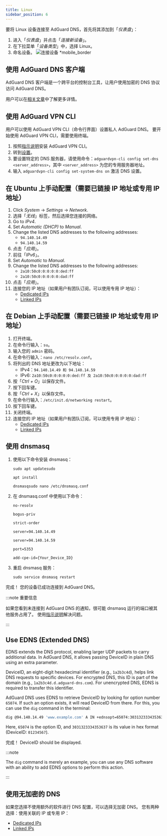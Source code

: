 ```yaml
---
title: Linux
sidebar_position: 6
---
```


要将 Linux 设备连接至 AdGuard DNS，首先将其添加到「_仪表盘_」：

1. 进入「_仪表盘_」并点击「_连接新设备_」。
2. 在下拉菜单「_设备类型_」中，选择 Linux。
3. 命名设备。
   ![连接设备 \*mobile\_border](https://cdn.adtidy.org/content/kb/dns/private/new_dns/connect/choose_linux.png)

## 使用 AdGuard DNS 客户端

AdGuard DNS 客户端是一个跨平台的控制台工具，让用户使用加密的 DNS 协议访问 AdGuard DNS。

用户可以在[相关文章](/dns-client/overview/)中了解更多详情。

## 使用 AdGuard VPN CLI

用户可以使用 AdGuard VPN CLI（命令行界面）设置私人 AdGuard DNS。 要开始使用 AdGuard VPN CLI，需要使用终端。

1. 按照[指示说明](https://adguard-vpn.com/kb/adguard-vpn-for-linux/installation/)安装 AdGuard VPN CLI。
2. 转到[设置](https://adguard-vpn.com/kb/adguard-vpn-for-linux/settings/)。
3. 要设置特定的 DNS 服务器，请使用命令：`adguardvpn-cli config set-dns <server_address>`，其中 `<server_address>` 为您的专用服务器地址。
4. 输入 `adguardvpn-cli config set-system-dns on` 激活 DNS 设置。

## 在 Ubuntu 上手动配置（需要已链接 IP 地址或专用 IP 地址）

1. Click _System_ → _Settings_ → _Network_.
2. 选择「_无线_」标签，然后选择您连接的网络。
3. Go to _IPv4_.
4. Set _Automatic (DHCP)_ to _Manual_.
5. Change the listed DNS addresses to the following addresses:
   - `94.140.14.49`
   - `94.140.14.59`
6. 点击「_应用_」。
7. 前往「_IPv6_」。
8. Set _Automatic_ to _Manual_.
9. Change the listed DNS addresses to the following addresses:
   - `2a10:50c0:0:0:0:0:ded:ff`
   - `2a10:50c0:0:0:0:0:dad:ff`
10. 点击「_应用_」。
11. 连接您的 IP 地址（如果用户有团队订阅，可以使用专用 IP 地址）：
    - [Dedicated IPs](/private-dns/connect-devices/other-options/dedicated-ip.md)
    - [Linked IPs](/private-dns/connect-devices/other-options/linked-ip.md)

## 在 Debian 上手动配置（需要已链接 IP 地址或专用 IP 地址）

1. 打开终端。
2. 在命令行输入：`su`。
3. 输入您的 `admin` 密码。
4. 在命令行输入：`nano /etc/resolv.conf`。
5. 将列出的 DNS 地址更改为以下地址：
   - IPv4：`94.140.14.49 和 94.140.14.59`
   - IPv6: `2a10:50c0:0:0:0:0:ded:ff 及 2a10:50c0:0:0:0:0:dad:ff`
6. 按「_Ctrl + O_」以保存文件。
7. 按下回车键。
8. 按「_Ctrl + X_」以保存文件。
9. 在命令行输入：`/etc/init.d/networking restart`。
10. 按下回车键。
11. 关闭终端。
12. 连接您的 IP 地址（如果用户有团队订阅，可以使用专用 IP 地址）：
    - [Dedicated IPs](/private-dns/connect-devices/other-options/dedicated-ip.md)
    - [Linked IPs](/private-dns/connect-devices/other-options/linked-ip.md)

## 使用 dnsmasq

1. 使用以下命令安装 dnsmasq：

   `sudo apt updatesudo`

   `apt install`

   `dnsmasqsudo nano /etc/dnsmasq.conf`

2. 在 dnsmasq.conf 中使用以下命令：

   `no-resolv`

   `bogus-priv`

   `strict-order`

   `server=94.140.14.49`

   `server=94.140.14.59`

   `port=5353`

   `add-cpe-id={Your_Device_ID}`

3. 重启 dnsmasq 服务：

   `sudo service dnsmasq restart`

完成！ 您的设备已成功连接到 AdGuard DNS。

:::note 重要信息

如果您看到未连接到 AdGuard DNS 的通知，很可能 dnsmasq 运行的端口被其他服务占用了。 使用[指示说明](https://github.com/AdguardTeam/AdGuardHome/wiki/FAQ#bindinuse)解决问题。

:::

## Use EDNS (Extended DNS)

EDNS extends the DNS protocol, enabling larger UDP packets to carry additional data. In AdGuard DNS, it allows passing DeviceID in plain DNS using an extra parameter.

DeviceID, an eight-digit hexadecimal identifier (e.g., `1a2b3c4d`), helps link DNS requests to specific devices. For encrypted DNS, this ID is part of the domain (e.g., `1a2b3c4d.d.adguard-dns.com`). For unencrypted DNS, EDNS is required to transfer this identifier.

AdGuard DNS uses EDNS to retrieve DeviceID by looking for option number `65074`. If such an option exists, it will read DeviceID from there. For this, you can use the `dig` command in the terminal:

```sh
dig @94.140.14.49 'www.example.com' A IN +ednsopt=65074:3031323334353637
```

Here, `65074` is the option ID, and `3031323334353637` is its value in hex format (DeviceID: `01234567`).

完成！ DeviceID should be displayed.

:::note

The `dig` command is merely an example, you can use any DNS software with an ability to add EDNS options to perform this action.

:::

## 使用无加密的 DNS

如果您选择不使用额外的软件进行 DNS 配置，可以选择无加密 DNS。 您有两种选择：使用关联的 IP 或专用 IP：

- [Dedicated IPs](/private-dns/connect-devices/other-options/dedicated-ip.md)
- [Linked IPs](/private-dns/connect-devices/other-options/linked-ip.md)
